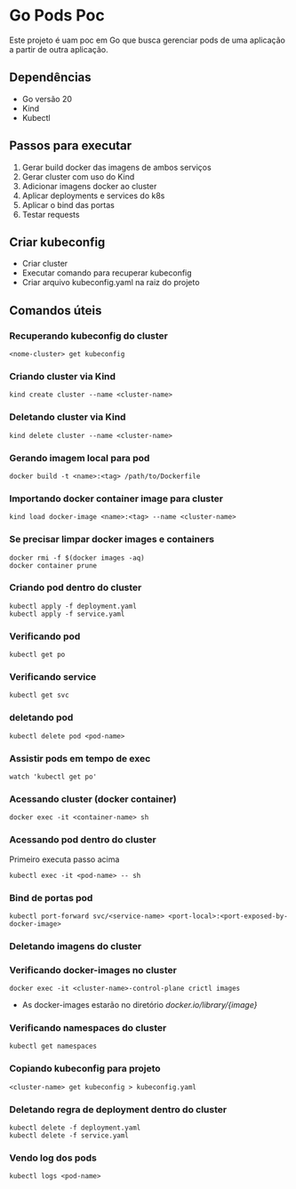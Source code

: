 # Go Pods Poc
Este projeto é uam poc em Go que busca gerenciar pods de uma aplicação a partir de outra aplicação.

## Dependências
* Go versão 20
* Kind
* Kubectl

## Passos para executar

1. Gerar build docker das imagens de ambos serviços
2. Gerar cluster com uso do Kind
3. Adicionar imagens docker ao cluster
4. Aplicar deployments e services do k8s
5. Aplicar o bind das portas
6. Testar requests

## Criar kubeconfig
* Criar cluster
* Executar comando para recuperar kubeconfig
* Criar arquivo kubeconfig.yaml na raiz do projeto

## Comandos úteis

### Recuperando kubeconfig do cluster
```
<nome-cluster> get kubeconfig
```

### Criando cluster via Kind
```
kind create cluster --name <cluster-name>
```

### Deletando cluster via Kind
```
kind delete cluster --name <cluster-name>
```

### Gerando imagem local para pod
```
docker build -t <name>:<tag> /path/to/Dockerfile
```

### Importando docker container image para cluster
```
kind load docker-image <name>:<tag> --name <cluster-name>
```

### Se precisar limpar docker images e containers
```
docker rmi -f $(docker images -aq)
docker container prune
```

### Criando pod dentro do cluster
```
kubectl apply -f deployment.yaml
kubectl apply -f service.yaml
```

### Verificando pod
```
kubectl get po
```

### Verificando service
```
kubectl get svc
```

### deletando pod
```
kubectl delete pod <pod-name>

```

### Assistir pods em tempo de exec
```
watch 'kubectl get po'

```

### Acessando cluster (docker container)
```
docker exec -it <container-name> sh
```

### Acessando pod dentro do cluster
Primeiro executa passo acima

```
kubectl exec -it <pod-name> -- sh
```

### Bind de portas pod
```
kubectl port-forward svc/<service-name> <port-local>:<port-exposed-by-docker-image>
```

### Deletando imagens do cluster


### Verificando docker-images no cluster
```
docker exec -it <cluster-name>-control-plane crictl images
```
- As docker-images estarão no diretório *docker.io/library/{image}*

### Verificando namespaces do cluster
```
kubectl get namespaces
```

### Copiando kubeconfig para projeto
```
<cluster-name> get kubeconfig > kubeconfig.yaml
```

### Deletando regra de deployment dentro do cluster
```
kubectl delete -f deployment.yaml
kubectl delete -f service.yaml
```

### Vendo log dos pods
```
kubectl logs <pod-name>
```